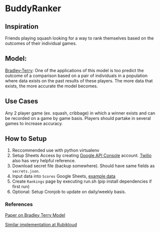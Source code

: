# BuddyRanker

## Inspiration
Friends playing squash looking for a way to rank themselves based on the outcomes of their individual games.

## Model: 
[Bradley-Terry](https://en.wikipedia.org/wiki/Bradley%E2%80%93Terry_model): One of the applications of this model is too predict the outcome of a comparison based on a pair of individuals in a population where data exists on the past results of these players. The more data that exists, the more accurate the model becomes.  

## Use Cases
Any 2 player game (ex. squash, cribbage) in which a winner exists and can be recorded on a game by game basis. Players should partake in several games to increase accuracy.

## How to Setup
1. Reccommended use with python virtualenv
2. Setup Sheets Access by creating [Google API Console](https://console.developers.google.com/apis/dashboard) account. [Twilio](https://www.twilio.com/blog/2017/02/an-easy-way-to-read-and-write-to-a-google-spreadsheet-in-python.html) also has very helpful reference.
3. Download secret file (backup somewhere). Should have same fields as `secrets.json`.
4. Input data into `Scores` Google Sheets, [example data](https://docs.google.com/spreadsheets/d/1XbzocRHCA_xjH-l68kCLWV98r4jpqcSQM8XTk4fTfYQ/edit#gid=0)
5. Create `Rankings` page by executing run.sh (pip install dependencies if first run)
6. Optional: Setup Cronjob to update on daily/weekly basis.


### References
[Paper on Bradley Terry Model](http://sites.stat.psu.edu/~drh20/papers/bt.pdf)

[Similar implementation at Rubikloud](https://rubikloud.com/lab/building-a-table-tennis-ranking-model/)
